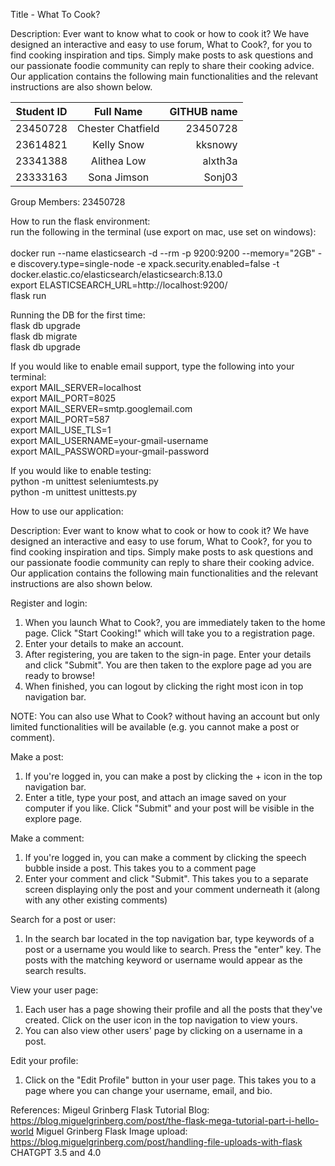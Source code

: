 Title - What To Cook?

Description:
Ever want to know what to cook or how to cook it? We have designed an interactive and easy to use forum, What to Cook?, for you to find cooking inspiration and tips. Simply make posts to ask questions and our passionate foodie community can reply to share their cooking advice. Our application contains the following main functionalities and the relevant instructions are also shown below.

| Student ID        | Full Name               | GITHUB name  |
| ------------------|:-----------------------:| ------------:|
| 23450728          | Chester Chatfield       | 23450728     |
| 23614821          | Kelly Snow              | kksnowy      |
| 23341388          | Alithea Low             | alxth3a      |
| 23333163          | Sona Jimson             | Sonj03       |

Group Members: 23450728

How to run the flask environment:<br />
run the following in the terminal (use export on mac, use set on windows):<br />
<br />
docker run --name elasticsearch -d --rm -p 9200:9200 --memory="2GB" -e discovery.type=single-node -e xpack.security.enabled=false -t docker.elastic.co/elasticsearch/elasticsearch:8.13.0<br />
export ELASTICSEARCH_URL=http://localhost:9200/<br />
flask run<br />

Running the DB for the first time:<br/>
flask db upgrade<br/>
flask db migrate<br/>
flask db upgrade<br/>

If you would like to enable email support, type the following into your terminal:<br />
export MAIL_SERVER=localhost<br />
export MAIL_PORT=8025<br />
export MAIL_SERVER=smtp.googlemail.com<br />
export MAIL_PORT=587<br />
export MAIL_USE_TLS=1<br />
export MAIL_USERNAME=your-gmail-username<br />
export MAIL_PASSWORD=your-gmail-password<br />

If you would like to enable testing:<br />
python -m unittest seleniumtests.py<br />
python -m unittest unittests.py<br />

How to use our application:

Description:
Ever want to know what to cook or how to cook it? We have designed an interactive and easy to use forum, What to Cook?, for you to find cooking inspiration and tips. Simply make posts to ask questions and our passionate foodie community can reply to share their cooking advice. Our application contains the following main functionalities and the relevant instructions are also shown below.

Register and login:
1. When you launch What to Cook?, you are immediately taken to the home page. Click "Start Cooking!" which will take you to a registration page.
2. Enter your details to make an account.
3. After registering, you are taken to the sign-in page. Enter your details and click "Submit". You are then taken to the explore page ad you are ready to browse!
4. When finished, you can logout by clicking the right most icon in top navigation bar.

NOTE: You can also use What to Cook? without having an account but only limited functionalities will be available (e.g. you cannot make a post or comment).

Make a post:
1. If you're logged in, you can make a post by clicking the + icon in the top navigation bar.
2. Enter a title, type your post, and attach an image saved on your computer if you like. Click "Submit" and your post will be visible in the explore page.

Make a comment:
1. If you're logged in, you can make a comment by clicking the speech bubble inside a post. This takes you to a comment page
2. Enter your comment and click "Submit". This takes you to a separate screen displaying only the post and your comment underneath it (along with any other existing comments)

Search for a post or user:
1. In the search bar located in the top navigation bar, type keywords of a post or a username you would like to search. Press the "enter" key. The posts with the matching keyword or username would appear as the search results.

View your user page:
1. Each user has a page showing their profile and all the posts that they've created. Click on the user icon in the top navigation to view yours.
2. You can also view other users' page by clicking on a username in a post.

Edit your profile:
1. Click on the "Edit Profile" button in your user page. This takes you to a page where you can change your username, email, and bio.


References:
Migeul Grinberg Flask Tutorial Blog: https://blog.miguelgrinberg.com/post/the-flask-mega-tutorial-part-i-hello-world
Miguel Grinberg Flask Image upload: https://blog.miguelgrinberg.com/post/handling-file-uploads-with-flask
CHATGPT 3.5 and 4.0

